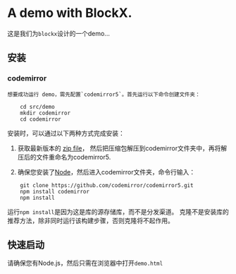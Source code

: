# A demo with BlockX.
这是我们为`blockx`设计的一个demo...

## 安装

### codemirror
    想要成功运行 demo，需先配置`codemirror5`。首先运行以下命令创建文件夹：
```shell
    cd src/demo
    mkdir codemirror
    cd codemirror
```
安装时，可以通过以下两种方式完成安装：
1. 获取最新版本的 [zip file](https://codemirror.net/5/codemirror.zip)，
然后把压缩包解压到codemirror文件夹中，再将解压后的文件重命名为codemirror5.

2. 确保您安装了[Node](https://nodejs.org/)，然后进入codemirror文件夹，命令行输入：
```shell
    git clone https://github.com/codemirror/codemirror5.git
    npm install codemirror
    npm install
```
运行`npm install`是因为这是库的源存储库，而不是分发渠道。
克隆不是安装库的推荐方法，除非同时运行该构建步骤，否则克隆将不起作用。

## 快速启动
请确保您有Node.js，然后只需在浏览器中打开`demo.html`
